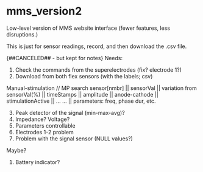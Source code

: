 # mms_version2
Low-level version of MMS website interface (fewer features, less disruptions.)

This is just for sensor readings, record, and then download the .csv file.

{##CANCELED## - but kept for notes}
Needs: 
1. Check the commands from the superelectrodes (fix? electrode 1?)
2. Download from both flex sensors (with the labels; csv)

Manual-stimulation // MP search
sensor[nmbr] || sensorVal || variation from sensorVal(%) || timeStamps || amplitude || anode-cathode || stimulationActive || ...
... || parameters: freq, phase dur, etc. 


3. Peak detector of the signal (min-max-avg)?
4. Impedance? Voltage? 
5. Parameters controllable
6. Electrodes 1-2 problem
7. Problem with the signal sensor (NULL values?)


Maybe? 
1. Battery indicator? 
